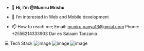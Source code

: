 - 👋 <b>Hi, I’m @Muniru Mrisho</b>
- 👀 I’m interested in Web and Mobile development

- 📫 How to reach me;
     Email: muniru.panya13@gmial.com
     Phone: +2556214333903
     Dar es Salaam Tanzania

💻 Tech Stack
![image](https://github.com/Panny777/Panny777/assets/59440304/e238f0b7-270f-484d-bb39-2a5fdf65284d)
![image](https://github.com/Panny777/Panny777/assets/59440304/453bf2c8-9505-4936-b56c-5e9db84e6af2)
![image](https://github.com/Panny777/Panny777/assets/59440304/049801e9-147f-48cb-be01-5f758dfe01a2)

